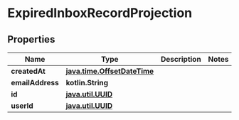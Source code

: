 
# ExpiredInboxRecordProjection

## Properties
Name | Type | Description | Notes
------------ | ------------- | ------------- | -------------
**createdAt** | [**java.time.OffsetDateTime**](java.time.OffsetDateTime.md) |  | 
**emailAddress** | **kotlin.String** |  | 
**id** | [**java.util.UUID**](java.util.UUID.md) |  | 
**userId** | [**java.util.UUID**](java.util.UUID.md) |  | 



